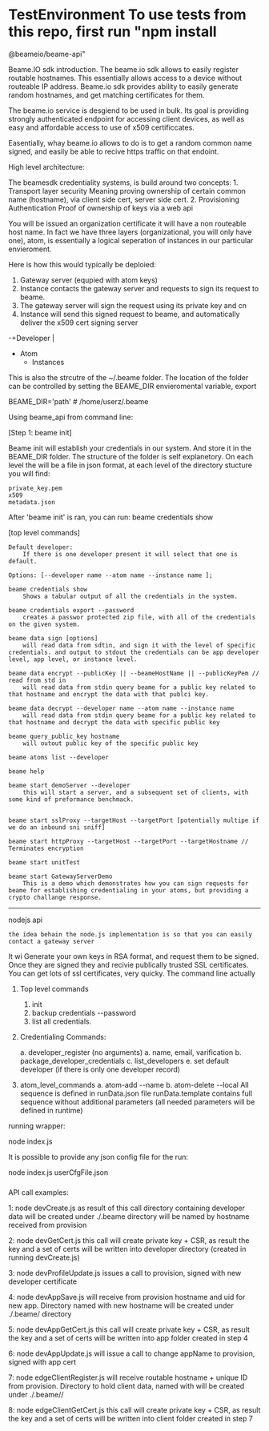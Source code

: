 # TestEnvironment To use tests from this repo, first run "npm install
@beameio/beame-api"

Beame.IO sdk introduction. The beame.io sdk allows to easily register routable
hostnames. This essentially allows access to a device without routeable IP
address. Beame.io sdk provides ability to easily generate random hostnames, and
get matching certificates for them. 

The beame.io service is desgiend to be used in bulk. Its goal is providing
strongly authenticated endpoint for accessing client devices, as well as easy
and affordable access to use of x509 certificcates.

Easentially, whay beame.io allows to do is to get a random common name signed,
and easily be able to recive https traffic on that endoint.  

High level architecture: 

The beamesdk credentiality systems, is build around two concepts: 
	1. Transport layer security Meaning proving ownership of certain common
	   name  (hostname), via client side cert, server side cert.
	2. Provisioning Authentication Proof of ownership of keys via a web api

You will be issued an organization certificate it will have a non routeable
host name. In fact we have three layers (organizational, you will only have
one), atom, is essentially a logical seperation of instances in our particular
envieroment. 

Here is how this would typically be deploied: 
1. Gateway server (equpied with atom keys) 
2. Instance contacts the gateway server and requests to sign its request to beame.
3. The gateway server will sign the request using its private key and cn 
4. Instance will send this signed request to beame, and automatically deliver the x509 cert signing server 


-+Developer
 |
 + Atom
 	+ Instances 


This is also the strcutre of the ~/.beame folder. The location of the folder
can be controlled by setting the BEAME_DIR envieromental variable, export

BEAME_DIR='path' # /home/userz/.beame 

Using beame_api from command line:

[Step 1: beame init]

Beame init will establish your credentials in our system. And store it in the BEAME_DIR folder. The structure of the folder is self explanetory.
On each level the will be a file in json format, at each level of the directory stucture you will find:

	private_key.pem 
	x509
	metadata.json


After 'beame init' is ran, you can run:
	beame credentials show 

	
[top level commands]

	Default developer:
		If there is one developer present it will select that one is default. 

	Options: [--developer name --atom name --instance name ];
	
	beame credentials show
		Shows a tabular output of all the credentials in the system. 
	
	beame credentials export --password
		creates a passwor protected zip file, with all of the credentials on the given system.

	beame data sign [options] 
		will read data from sdtin, and sign it with the level of specific credentials. and output to stdout the credentials can be app developer level, app level, or instance level.

	beame data encrypt --publicKey || --beameHostName || --publicKeyPem // read from std in 
		will read data from stdin query beame for a public key related to that hostname and encrypt the data with that publci key. 

	beame data decrypt --developer name --atom name --instance name 
		will read data from stdin query beame for a public key related to that hostname and decrypt the data with specific public key  
		
	beame query_public_key hostname
		will outout public key of the specific public key

	beame atoms list --developer 

	beame help 

	beame start demoServer --developer 
		this will start a server, and a subsequent set of clients, with some kind of preformance benchmack.


	beame start sslProxy --targetHost --targetPort [potentially multipe if we do an inbound sni sniff]
	
	beame start httpProxy --targetHost --targetPort --targetHostname // Terminates encryption
	
	beame start unitTest 
	
	beame start GatewayServerDemo 
		This is a demo which demonstrates how you can sign requests for beame for establishing credentialing in your atoms, but providing a crypto challange response. 
	
------------------------------------------------------------------------------------------------
nodejs api 

	the idea behain the node.js implementation is so that you can easily contact a gateway server

It wi
Generate your own keys in RSA format, and
request them to be signed.  Once they are signed they and recivie publically
trusted SSL certificates. You can get lots of ssl certificates, very quicky.
The command line actually  

1. Top level commands 
	1. init
	2. backup credentials --password
	3. list all credentials.

1. Credentialing Commands:

	a. developer_register (no arguments)
		a. name, email, varification
	b. package_developer_credentials
	c. list_developers
	e. set default developer (if there is only one developer record)

2. atom_level_commands 
	a. atom-add --name 
	b. atom-delete --local 
All sequence is defined in runData.json file
runData.template contains full sequence without additional parameters (all
needed parameters will be defined in runtime)

running wrapper:

node index.js

It is possible to provide any json config file for the run:

node index.js userCfgFile.json
###
API call examples:

1:
node devCreate.js <developerName>
as result of this call directory containing developer data will be created under ./.beame
directory will be named by hostname received from provision

2:
node devGetCert.js <developer hostname>
this call will create private key + CSR, as result the key and a set of certs will be written
into developer directory (created in running devCreate.js)

3:
node devProfileUpdate.js <developer hostname>
issues a call to provision, signed with new developer certificate

4:
node devAppSave.js <developer hostname> <appName>
will receive from provision hostname and uid for new app. Directory named with new hostname will be created
under ./.beame/<developer hostname> directory

5:
node devAppGetCert.js <developer hostname> <app hostname>
this call will create private key + CSR, as result the key and a set of certs will be written into app folder
created in step 4

6:
node devAppUpdate.js <developer hostname> <app hostname> <newAppName>
will issue a call to change appName to provision, signed with app cert

7:
node edgeClientRegister.js <developer hostname> <app hostname> 
will receive routable hostname + unique ID from provision. Directory to hold client data, named with 
<client hostname> will be created under ./.beame/<developer hostname>/<app hostname>

8:
node edgeClientGetCert.js <developer hostname> <app hostname> <client hostname>
this call will create private key + CSR, as result the key and a set of certs will be written into client folder
created in step 7

